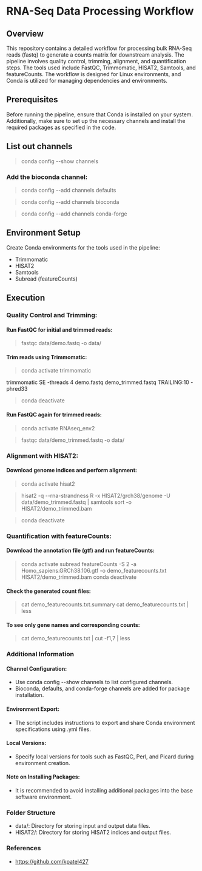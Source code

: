 # RNA-Seq Data Processing Workflow

## Overview

This repository contains a detailed workflow for processing bulk RNA-Seq reads (fastq) to generate a counts matrix for downstream analysis. The pipeline involves quality control, trimming, alignment, and quantification steps. The tools used include FastQC, Trimmomatic, HISAT2, Samtools, and featureCounts. The workflow is designed for Linux environments, and Conda is utilized for managing dependencies and environments.

## Prerequisites

Before running the pipeline, ensure that Conda is installed on your system. Additionally, make sure to set up the necessary channels and install the required packages as specified in the code.

## List out channels

> conda config --show channels

### Add the bioconda channel:

> conda config --add channels defaults

> conda config --add channels bioconda

> conda config --add channels conda-forge

## Environment Setup

Create Conda environments for the tools used in the pipeline:

- Trimmomatic
- HISAT2
- Samtools
- Subread (featureCounts)

## Execution

### Quality Control and Trimming:

#### Run FastQC for initial and trimmed reads:

> fastqc data/demo.fastq -o data/

#### Trim reads using Trimmomatic:

> conda activate trimmomatic

trimmomatic SE -threads 4 demo.fastq demo_trimmed.fastq TRAILING:10 -phred33

> conda deactivate

#### Run FastQC again for trimmed reads:

> conda activate RNAseq_env2

> fastqc data/demo_trimmed.fastq -o data/

### Alignment with HISAT2:

#### Download genome indices and perform alignment:

> conda activate hisat2

> hisat2 -q --rna-strandness R -x HISAT2/grch38/genome -U data/demo_trimmed.fastq | samtools sort -o HISAT2/demo_trimmed.bam

> conda deactivate

### Quantification with featureCounts:

#### Download the annotation file (gtf) and run featureCounts:

> conda activate subread
> featureCounts -S 2 -a Homo_sapiens.GRCh38.106.gtf -o demo_featurecounts.txt HISAT2/demo_trimmed.bam
> conda deactivate

#### Check the generated count files:

> cat demo_featurecounts.txt.summary
> cat demo_featurecounts.txt | less

#### To see only gene names and corresponding counts:

> cat demo_featurecounts.txt | cut -f1,7 | less

### Additional Information
#### Channel Configuration:

- Use conda config --show channels to list configured channels.
- Bioconda, defaults, and conda-forge channels are added for package installation.

#### Environment Export:

- The script includes instructions to export and share Conda environment specifications using .yml files.

#### Local Versions:

- Specify local versions for tools such as FastQC, Perl, and Picard during environment creation.

#### Note on Installing Packages:

- It is recommended to avoid installing additional packages into the base software environment.

### Folder Structure
- data/: Directory for storing input and output data files.
- HISAT2/: Directory for storing HISAT2 indices and output files.

### References
- https://github.com/kpatel427
